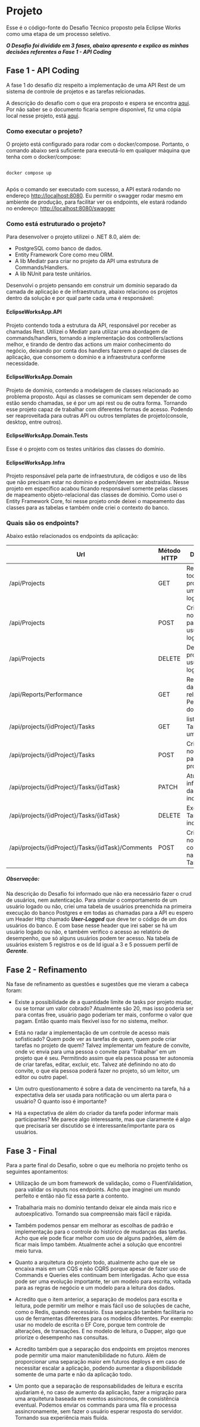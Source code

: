 # Projeto
Esse é o código-fonte do Desafio Técnico proposto pela Eclipse Works como uma etapa de um processo seletivo.
 
_**O Desafio foi dividido em 3 fases, abaixo apresento e explico as minhas decisões referentes a Fase 1 - API Coding**_

## Fase 1 - API Coding
A fase 1 do desafio diz respeito a implementação de uma API Rest de um sistema de controle de projetos e as tarefas relcionadas.

A descrição do desafio com o que era proposto e espera se encontra [aqui](https://meteor-ocelot-f0d.notion.site/NET-C-5281edbec2e4480d98552e5ca0242c5b). Por não saber se o documento ficaria sempre disponível, fiz uma cópia local nesse projeto, está [aqui](https://github.com/alexsandre/eclipseWorksApp/blob/main/Docs/DesafioTecnico.md).

### Como executar o projeto?

O projeto está configurado para rodar com o docker/compose. Portanto, o comando abaixo será suficiente para executá-lo em qualquer máquina que tenha com o docker/compose:

```
 
docker compose up
 
```

Após o comando ser executado com sucesso, a API estará rodando no endereço [http://localhost:8080](http://localhost:8080). Eu permitir o swagger rodar mesmo em ambiente de produção, para facilitar ver os endpoints, ele estará rodando no endereço: [http://localhost:8080/swagger](http://localhost:8080/swagger)


### Como está estruturado o projeto?
Para desenvolver o projeto utilizei o .NET 8.0, além de:
* PostgreSQL como banco de dados.
* Entity Framework Core como meu ORM.
* A lib Mediatr para criar no projeto da API uma estrutura de Commands/Handlers.
* A lib NUnit para teste unitários.


Desenvolvi o projeto pensando em construir um domínio separado da camada de aplicação e de infraestrutura, abaixo relaciono os projetos dentro da solução e por qual parte cada uma é responsável:


#### EclipseWorksApp.API
Projeto contendo toda a estrutura da API, responsável por receber as chamadas Rest. Utilizei o Mediatr para utilizar uma abordagem de commands/handlers, tornando a implementação dos controllers/actions melhor, e tirando de dentro das actions um maior conhecimento do negócio, deixando por conta dos handlers fazerem o papel de classes de aplicação, que consomem o domínio e a infraestrutura conforme necessidade.


#### EclipseWorksApp.Domain
Projeto de domínio, contendo a modelagem de classes relacionado ao problema proposto. Aqui as classes se comunicam sem depender de como estão sendo chamadas, se é por um api rest ou de outra forma. Tornando esse projeto capaz de trabalhar com diferentes formas de acesso. Podendo ser reaproveitada para outras API ou outros templates de projeto(console, desktop, entre outros).


#### EclipseWorksApp.Domain.Tests
Esse é o projeto com os testes unitários das classes do domínio.


#### EclipseWorksApp.Infra
Projeto responsável pela parte de infraestrutura, de códigos e uso de libs que não precisam estar no domínio e podem/devem ser abstraídas. Nesse projeto em específico acabou ficando responsável somente pelas classes de mapeamento objeto-relacional das classes de domínio. Como usei o Entity Framework Core, foi nesse projeto onde deixei o mapeamento das classes para as tabelas e também onde criei o contexto do banco.



### Quais são os endpoints?
Abaixo estão relacionados os endpoints da aplicação:


| Url                                              | Método HTTP | Descrição                                     | 
| -------------                                    | ------------| -------------                                 |
| /api/Projects                                    |  GET        | Retorna todos os projetos de um usuário logado|
| /api/Projects                                    |  POST       | Cria um novo projeto para o usuário logado    |
| /api/Projects                                    |  DELETE     | Deleta um projeto do usuário logado           |
| /api/Reports/Performance                         |  GET        | Retorna os dados deo relatório de Performance dos usuários |
| /api/projects/{idProject}/Tasks                  |  GET        | lista as Tarefas de um Projeto |
| /api/projects/{idProject}/Tasks                  |  POST       | Cria uma nova tarefa para um projeto |
| /api/projects/{idProject}/Tasks/{idTask}         |  PATCH      | Atualiza informações da Tarefa indicada |
| /api/projects/{idProject}/Tasks/{idTask}         |  DELETE     | Exclui a Tarefa indicada |
| /api/projects/{idProject}/Tasks/{idTask}/Comments|  POST       | Cria um novo comentário na referida Tarefa |

##### Observação: 
Na descrição do Desafio foi informado que não era necessário fazer o crud de usuários, nem autenticação. Para simular o comportamento de um usuário logado ou não, criei uma tabela de usuários preenchida na primeira execução do banco Postgres e em todas as chamadas para a API eu espero um Header Http chamado _**User-Logged**_ que deve ter o código de um dos usuários do banco. É com base nesse header que irei saber se há um usuário logado ou não, e também verifico o acesso ao relatório de desempenho, que só alguns usuários podem ter acesso. Na tabela de usuários existem 5 registros e os de Id igual a 3 e 5 possuem perfil de _**Gerente**_.
 
  
   
## Fase 2 - Refinamento

Na fase de refinamento as questões e sugestões que me vieram a cabeça foram:

* Existe a possibilidade de a quantidade limite de tasks por projeto mudar, ou se tornar um valor cobrado? Atualmente são 20, mas isso poderia ser para contas free, usuário pago poderiam ter mais, conforme o valor que pagam. Então quanto mais flexível isso for no sistema, melhor.


* Está no radar a implementação de um controle de acesso mais sofisticado? Quem pode ver as tarefas de quem, quem pode criar tarefas no projeto de quem? Talvez implementar um feature de convite, onde vc envia para uma pessoa o convite para 'Trabalhar' em um projeto que é seu. Permitindo assim que ela pessoa possa ter autonomia de criar tarefas, editar, excluir, etc. Talvez até definindo no ato do convite, o que ela pessoa poderá fazer no projeto, só um leitor, um editor ou outro papel.

* Um outro questionamento é sobre a data de vencimento na tarefa, há a expectativa dela ser usada para notificação ou  um alerta para o usuário? O quanto isso é importante?

* Há a expectativa de além do criador da tarefa poder informar mais participantes? Me parece algo interessante, mas que claramente é algo que precisaria ser discutido se é interessante/importante para os usuários.

## Fase 3 - Final

Para a parte final do Desafio, sobre o que eu melhoria no projeto tenho os seguintes apontamentos:

* Utilização de um bom framework de validação, como o FluentValidation, para validar os inputs nos endpoints. Acho que imaginei um mundo perfeito e então não fiz essa parte a contento.

* Trabalharia mais no domínio tentando deixar ele ainda mais rico e autoexplicativo. Tornando sua compreensão mais fácil e rápida.


* Também podemos pensar em melhorar as escolhas de padrão e implementação para o controle do histórico de mudanças das tarefas. Acho que ele pode ficar melhor com uso de alguns padrões, além de ficar mais limpo também. Atualmente achei a solução que encontrei meio turva.


* Quanto a arquitetura do projeto todo, atualmente acho que ele se encaixa mais em um CQS e não CQRS porque apesar de fazer uso de Commands e Queries eles continuam bem interligadas. Acho que essa pode ser uma evolução importante, ter um modelo para escrita, voltada para as regras de negócio e um modelo para a leitura dos dados.

* Acredito que o item anterior, a separação de modelos para escrita e leitura, pode permitir um melhor e mais fácil uso de soluções de cache, como o Redis, quando necessário. Essa separação também facilitaria no uso de ferramentas diferentes para os modelos diferentes. Por exemplo: usar no modelo de escrita o EF Core, porque tem controle de alterações, de transações. E no modelo de leitura, o Dapper, algo que priorize o desempenho nas consultas.


* Acredito também que a separação dos endpoints em projetos menores pode permitir uma maior manutenibilidade no futuro. Além de proporcionar uma separação maior em futuros deploys e em caso de necessitar escalar a aplicação, podendo aumentar a disponibilidade somente de uma parte e não da aplicação todo.


* Um ponto que a separação de responsabilidades de leitura e escrita ajudariam é, no caso de aumento da aplicação, fazer a migração para uma arquitetura baseada em eventos assíncronos, de consistência eventual. Podemos enviar os commands para uma fila e processa assincronamente, sem fazer o usuário esperar resposta do servidor. Tornando sua experiência mais fluída. 